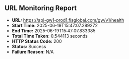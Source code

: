 ## URL Monitoring Report

- **URL:** https://api-gw1-prod1.fisglobal.com/gw/v1/health
- **Start Time:** 2025-06-19T15:47:07.289272
- **End Time:** 2025-06-19T15:47:07.833385
- **Total Time Taken:** 0.544113 seconds
- **HTTP Status Code:** 200
- **Status:** Success
- **Failure Reason:** N/A
